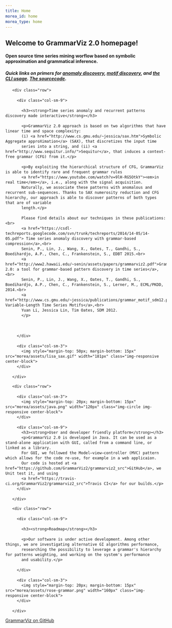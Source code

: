 ```yaml
---
title: Home
morea_id: home
morea_type: home
---
```


<div class="section-background-1">
 <div class="container">
   <h2><strong>Welcome to GrammarViz 2.0 homepage!</strong></h2>
   <h4>Open source time series mining worflow based on symbolic approximation and grammatical inference.</h4>
   <h4><i>Quick links on primers for
   <a href="http://grammarviz2.github.io/grammarviz2_site/morea/anomaly/experience-a1.html">anomaly discovery</a>,
   <a href="http://grammarviz2.github.io/grammarviz2_site/morea/motif/experience-m1.html">motif discovery</a>, and 
   <a href="http://grammarviz2.github.io/grammarviz2_site/morea/anomaly/experience-a2.html">the CLI usage</a>.
   <a href=" https://github.com/GrammarViz2/grammarviz2_src">The sourcecode</a>.</i></h4>
 </div>
</div>


<div class="row top-buffer" itemscope itemtype="http://schema.org/SoftwareApplication">

 <div class="section-background-2">
  <div class="container">

       <div class="row">

         <div class="col-sm-9">

           <h3><strong>Time series anomaly and recurrent patterns discovery made interactive</strong></h3>

           <p>GrammarViz 2.0 approach is based on two algorithms that have linear time and space complexity:
           (i) <a href="http://www.cs.gmu.edu/~jessica/sax.htm">Symbolic Aggregate approXimation</a> (SAX), that discretizes the input time
           series into a string, and (ii) <a href="http://www.sequitur.info/">Sequitur</a>, that induces a context-free grammar (CFG) from it.</p>

           <p>By exploiting the hierarchical structure of CFG, GrammarViz is able to identify rare and frequent grammar rules
           <a href="https://www.youtube.com/watch?v=9lH-RG5OtkY"><em>in real time</em></a>, i.e., along with the signal acquisition.
           Naturally, we associate these patterns with anomalous and recurrent sub-sequences. Thanks to SAX numerosity reduction and CFG hierarchy, our approach is able to discover patterns of both types that are of variable
           length.</p>

           Please find details about our techniques in these publications:<br>
           <a href="https://csdl-techreports.googlecode.com/svn/trunk/techreports/2014/14-05/14-05.pdf"> Time series anomaly discovery with grammar-based compression</a>,<br>
           Senin, P., Lin, J., Wang, X., Oates, T., Gandhi, S., Boedihardjo, A.P., Chen, C., Frankenstein, S., EDBT 2015.<br>
           <a href="http://www2.hawaii.edu/~senin/assets/papers/grammarviz2.pdf">GrammarViz 2.0: a tool for grammar-based pattern discovery in time series</a>,<br>
           Senin, P., Lin, J., Wang, X., Oates, T., Gandhi, S., Boedihardjo, A.P., Chen, C., Frankenstein, S., Lerner, M., ECML/PKDD, 2014.<br>
           <a href="http://www.cs.gmu.edu/~jessica/publications/grammar_motif_sdm12.pdf">Visualizing Variable-Length Time Series Motifs</a>,<br>
           Yuan Li, Jessica Lin, Tim Oates, SDM 2012.
           </p>



         </div>

         <div class="col-sm-3">
           <img style="margin-top: 50px; margin-bottom: 15px" src="morea/assets/lisa_sax.gif" width="181px" class="img-responsive center-block">
         </div>

       </div>

  </div>
 </div>

</div>


<div class="row top-buffer">

 <div class="section-background-1">
  <div class="container">

       <div class="row">

         <div class="col-sm-3">
           <img style="margin-top: 20px; margin-bottom: 15px" src="morea/assets/java.png" width="120px" class="img-circle img-responsive center-block">
         </div>

         <div class="col-sm-9">
           <h3><strong>User and developer friendly platform</strong></h3>
           <p>GrammarViz 2.0 is developed in Java. It can be used as a stand-alone application with GUI, called from a command line, or linked as a library.
           For GUI, we followed the Model–view–controller (MVC) pattern which allows for the code re-use, for example in a web applicaion.
           Our code is hosted at <a href="https://github.com/GrammarViz2/grammarviz2_src">GitHub</a>, we Unit test it, and using
           <a href="https://travis-ci.org/GrammarViz2/grammarviz2_src">Travis CI</a> for our builds.</p>
         </div>

       </div>

  </div>
 </div>

</div>

<div class="row top-buffer">

 <div class="section-background-2">
  <div class="container">

       <div class="row">

         <div class="col-sm-9">

           <h3><strong>Roadmap</strong></h3>

           <p>Our software is under active development. Among other things, we are investigating alternative GI algorithms performance,
           researching the possibility to leverage a grammar's hierarchy for patterns weighting, and working on the system's performance
           and usability.</p>

         </div>

         <div class="col-sm-3">
           <img style="margin-top: 20px; margin-bottom: 15px" src="morea/assets/rose-grammar.png" width="160px" class="img-responsive center-block">
         </div>

       </div>

  </div>
 </div>

</div>


<!-- Add a github ribbon. -->
<link rel="stylesheet" href="css/gh-fork-ribbon.css">
<div class="github-fork-ribbon-wrapper right">
  <div class="github-fork-ribbon">
    <a href="https://github.com/GrammarViz2/grammarviz2_src">GrammarViz on GitHub</a>
  </div>
</div>
